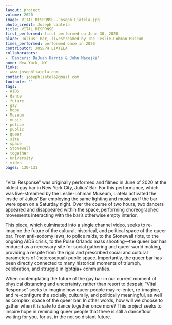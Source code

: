 ```yaml
---
layout: project
volume: 2020
image: VITAL_RESPONSE--Joseph_Liatela.jpg
photo_credit: Joseph Liatela
title: VITAL RESPONSE
first_performed: first performed on June 30, 2020
place: Julius' Bar, livestreamed by The Leslie-Lohman Museum
times_performed: performed once in 2020
contributor: JOSEPH LIATELA
collaborators:
- 'Dancers: DaJuan Harris & John Macejka'
home: New York, NY
links:
- www.josephliatela.com
contact: josephliatela@gmail.com
footnote: ''
tags:
- AIDS
- dance
- future
- gay
- hope
- Museum
- music
- police
- public
- queer
- site
- space
- Stonewall
- together
- University
- video
pages: 130-131
---
```

“Vital Response” was originally performed and filmed in June of 2020 at the oldest gay bar in New York City, Julius’ Bar. For this performance, which was live-streamed by the Leslie-Lohman Museum, Liatela activated the inside of Julius’ Bar employing the same lighting and music as if the bar were open on a Saturday night. Over the course of two hours, two dancers appeared and disappeared within the space, performing choreographed movements interacting with the bar’s otherwise empty interior. 

This piece, which culminated into a single channel video, seeks to re-imagine the future of the cultural, historical, and political space of the queer bar. From anti-sodomy laws, to police raids, to the Stonewall riots, to the ongoing AIDS crisis, to the Pulse Orlando mass shooting—the queer bar has endured as a necessary site for social gathering and queer world making, providing a respite from the rigid and prescribed social and cultural parameters of (heterosexual) public space. Importantly, the queer bar has been directly connected to many historical moments of triumph, celebration, and struggle in lgbtqia+ communties.

When contemplating the future of the gay bar in our current moment of physical distancing and uncertainty, rather than resort to despair, “Vital Response” seeks to imagine how queer people may re-enter, re-imagine, and re-configure the socially, culturally, and politically meaningful, as well as complex, space of the queer bar. In other words, how will we choose to gather when it is safe to dance together once more? This project seeks to inspire hope in reminding queer people that there is still a dancefloor waiting for you, for us, in the not so distant future.